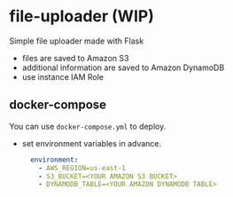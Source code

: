 # file-uploader (WIP)

Simple file uploader made with Flask
- files are saved to Amazon S3
- additional information are saved to Amazon DynamoDB
- use instance IAM Role

## docker-compose
You can use `docker-compose.yml` to deploy.
- set environment variables in advance.
  ```yml
    environment:
      - AWS_REGION=us-east-1
      - S3_BUCKET=<YOUR AMAZON S3 BUCKET>
      - DYNAMODB_TABLE=<YOUR AMAZON DYNAMODB TABLE>
  ```